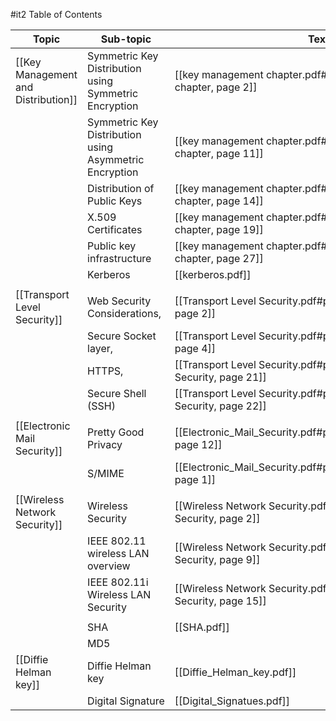 #it2 
Table of Contents

| Topic                               | Sub-topic                                              | Textbook                                                                      | Status |
| ----------------------------------- | ------------------------------------------------------ | ----------------------------------------------------------------------------- | ------ |
| [[Key Management and Distribution]] | Symmetric Key Distribution using Symmetric Encryption  | [[key management chapter.pdf#page=2\|key management chapter, page 2]]         | ✅      |
|                                     | Symmetric Key Distribution using Asymmetric Encryption | [[key management chapter.pdf#page=11\|key management chapter, page 11]]       | ✅      |
|                                     | Distribution of Public Keys                            | [[key management chapter.pdf#page=14\|key management chapter, page 14]]       | ✅      |
|                                     | X.509 Certificates                                     | [[key management chapter.pdf#page=19\|key management chapter, page 19]]       | ❌      |
|                                     | Public key infrastructure                              | [[key management chapter.pdf#page=27\|key management chapter, page 27]]       | ❌      |
|                                     | Kerberos                                               | [[kerberos.pdf]]                                                              | ❌      |
|                                     |                                                        |                                                                               |        |
| [[Transport Level Security]]        | Web Security Considerations,                           | [[Transport Level Security.pdf#page=2\|Transport Level Security, page 2]]     | ❌      |
|                                     | Secure Socket layer,                                   | [[Transport Level Security.pdf#page=4\|Transport Level Security, page 4]]     | ❌      |
|                                     | HTTPS,                                                 | [[Transport Level Security.pdf#page=21\|Transport Level Security, page 21]]   | ❌      |
|                                     | Secure Shell (SSH)                                     | [[Transport Level Security.pdf#page=22\|Transport Level Security, page 22]]   | ❌      |
|                                     |                                                        |                                                                               |        |
| [[Electronic Mail Security]]        | Pretty Good Privacy                                    | [[Electronic_Mail_Security.pdf#page=12\|Electronic_Mail_Security, page 12]]   | ❌      |
|                                     | S/MIME                                                 | [[Electronic_Mail_Security.pdf#page=1\|Electronic_Mail_Security, page 1]]     | ❌      |
|                                     |                                                        |                                                                               |        |
| [[Wireless Network Security]]       | Wireless Security                                      | [[Wireless Network Security.pdf#page=2\|Wireless Network Security, page 2]]   | ❌      |
|                                     | IEEE 802.11 wireless LAN overview                      | [[Wireless Network Security.pdf#page=9\|Wireless Network Security, page 9]]   | ❌      |
|                                     | IEEE 802.11i Wireless LAN Security                     | [[Wireless Network Security.pdf#page=15\|Wireless Network Security, page 15]] | ❌      |
|                                     |                                                        |                                                                               |        |
|                                     | SHA                                                    | [[SHA.pdf]]                                                                   | ❌      |
|                                     | MD5                                                    |                                                                               | ❌      |
| [[Diffie Helman key]]               | Diffie Helman key                                      | [[Diffie_Helman_key.pdf]]                                                     | ❌      |
|                                     | Digital Signature                                      | [[Digital_Signatues.pdf]]                                                     | ❌      |

